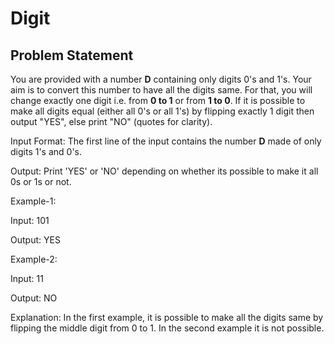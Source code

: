 # Digit

## Problem Statement

You are provided with a number **D** containing only digits 0's and 1's. Your aim is to convert this number to have all the digits same.
For that, you will change exactly one digit i.e. from **0 to 1** or from **1 to 0**. If it is possible to make all digits equal (either all 0's or all 1's) by flipping exactly 1 digit then output "YES", else print "NO" (quotes for clarity).

Input Format:
The first line of the input contains the number **D** made of only digits 1's and 0's.

Output:
Print 'YES' or 'NO' depending on whether its possible to make it all 0s or 1s or not.

Example-1:

Input:
101

Output:
YES

Example-2:

Input:
11

Output:
NO

Explanation:
In the first example, it is possible to make all the digits same by flipping the middle digit from 0 to 1. In the second example it is not possible.